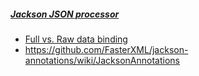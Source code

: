 ##### [Jackson JSON processor](http://wiki.fasterxml.com/JacksonHome)

* [Full vs. Raw data binding](http://wiki.fasterxml.com/JacksonInFiveMinutes#Full_Data_Binding_.28POJO.29_Example)
* https://github.com/FasterXML/jackson-annotations/wiki/JacksonAnnotations
